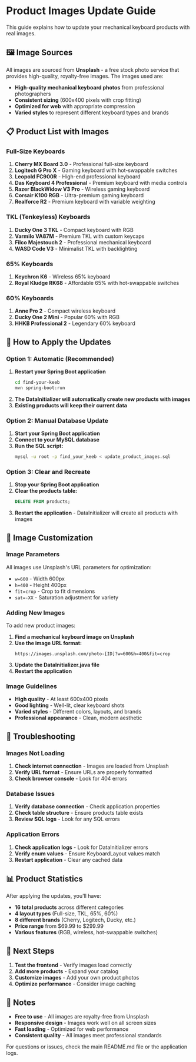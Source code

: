 # Product Images Update Guide

This guide explains how to update your mechanical keyboard products with real images.

## 🖼️ Image Sources

All images are sourced from **Unsplash** - a free stock photo service that provides high-quality, royalty-free images. The images used are:

- **High-quality mechanical keyboard photos** from professional photographers
- **Consistent sizing** (600x400 pixels with crop fitting)
- **Optimized for web** with appropriate compression
- **Varied styles** to represent different keyboard types and brands

## 📋 Product List with Images

### Full-Size Keyboards
1. **Cherry MX Board 3.0** - Professional full-size keyboard
2. **Logitech G Pro X** - Gaming keyboard with hot-swappable switches
3. **Leopold FC900R** - High-end professional keyboard
4. **Das Keyboard 4 Professional** - Premium keyboard with media controls
5. **Razer BlackWidow V3 Pro** - Wireless gaming keyboard
6. **Corsair K100 RGB** - Ultra-premium gaming keyboard
7. **Realforce R2** - Premium keyboard with variable weighting

### TKL (Tenkeyless) Keyboards
1. **Ducky One 3 TKL** - Compact keyboard with RGB
2. **Varmilo VA87M** - Premium TKL with custom keycaps
3. **Filco Majestouch 2** - Professional mechanical keyboard
4. **WASD Code V3** - Minimalist TKL with backlighting

### 65% Keyboards
1. **Keychron K6** - Wireless 65% keyboard
2. **Royal Kludge RK68** - Affordable 65% with hot-swappable switches

### 60% Keyboards
1. **Anne Pro 2** - Compact wireless keyboard
2. **Ducky One 2 Mini** - Popular 60% with RGB
3. **HHKB Professional 2** - Legendary 60% keyboard

## 🚀 How to Apply the Updates

### Option 1: Automatic (Recommended)
1. **Restart your Spring Boot application**
   ```bash
   cd find-your-keeb
   mvn spring-boot:run
   ```
2. **The DataInitializer will automatically create new products with images**
3. **Existing products will keep their current data**

### Option 2: Manual Database Update
1. **Start your Spring Boot application**
2. **Connect to your MySQL database**
3. **Run the SQL script:**
   ```bash
   mysql -u root -p find_your_keeb < update_product_images.sql
   ```

### Option 3: Clear and Recreate
1. **Stop your Spring Boot application**
2. **Clear the products table:**
   ```sql
   DELETE FROM products;
   ```
3. **Restart the application** - DataInitializer will create all products with images

## 🎨 Image Customization

### Image Parameters
All images use Unsplash's URL parameters for optimization:
- `w=600` - Width 600px
- `h=400` - Height 400px
- `fit=crop` - Crop to fit dimensions
- `sat=-XX` - Saturation adjustment for variety

### Adding New Images
To add new product images:

1. **Find a mechanical keyboard image on Unsplash**
2. **Use the image URL format:**
   ```
   https://images.unsplash.com/photo-[ID]?w=600&h=400&fit=crop
   ```
3. **Update the DataInitializer.java file**
4. **Restart the application**

### Image Guidelines
- **High quality** - At least 600x400 pixels
- **Good lighting** - Well-lit, clear keyboard shots
- **Varied styles** - Different colors, layouts, and brands
- **Professional appearance** - Clean, modern aesthetic

## 🔧 Troubleshooting

### Images Not Loading
1. **Check internet connection** - Images are loaded from Unsplash
2. **Verify URL format** - Ensure URLs are properly formatted
3. **Check browser console** - Look for 404 errors

### Database Issues
1. **Verify database connection** - Check application.properties
2. **Check table structure** - Ensure products table exists
3. **Review SQL logs** - Look for any SQL errors

### Application Errors
1. **Check application logs** - Look for DataInitializer errors
2. **Verify enum values** - Ensure KeyboardLayout values match
3. **Restart application** - Clear any cached data

## 📊 Product Statistics

After applying the updates, you'll have:
- **16 total products** across different categories
- **4 layout types** (Full-size, TKL, 65%, 60%)
- **8 different brands** (Cherry, Logitech, Ducky, etc.)
- **Price range** from $69.99 to $299.99
- **Various features** (RGB, wireless, hot-swappable switches)

## 🎯 Next Steps

1. **Test the frontend** - Verify images load correctly
2. **Add more products** - Expand your catalog
3. **Customize images** - Add your own product photos
4. **Optimize performance** - Consider image caching

## 📝 Notes

- **Free to use** - All images are royalty-free from Unsplash
- **Responsive design** - Images work well on all screen sizes
- **Fast loading** - Optimized for web performance
- **Consistent quality** - All images meet professional standards

For questions or issues, check the main README.md file or the application logs. 